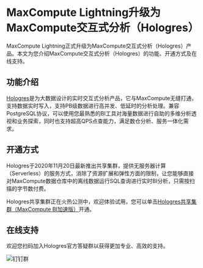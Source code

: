 # MaxCompute Lightning升级为MaxCompute交互式分析（Hologres）

MaxCompute Lightning正式升级为MaxCompute交互式分析（Hologres）产品。本文为您介绍MaxCompute交互式分析（Hologres）的功能、开通方式及在线支持。

## 功能介绍

[Hologres](/cn.zh-CN/产品简介/什么是Hologres.md)是为大数据设计的实时交互式分析产品，它与MaxCompute无缝打通，支持数据实时写入，支持PB级数据进行高并发、低延时的分析处理。兼容PostgreSQL协议，可以使用您最熟悉的BI工具对海量数据进行自助的多维分析透视和业务探索，同时也支持超高QPS点查能力，满足数仓分析、服务一体化需求。

## 开通方式

Hologres于2020年11月20日最新推出共享集群，提供无服务器计算（Serverless）的服务方式，消除了资源扩展和弹性方面的限制，让您能够直接对MaxCompute数据仓库中的离线数据运行SQL查询进行实时BI分析，只需按扫描的字节数付费。

Hologres共享集群正在火热公测中，欢迎体验试用，您可以单击[Hologres共享集群（MaxCompute BI加速版）](https://common-buy.aliyun.com/?commodityCode=hologram_maxcomputeAccelerate_public_cn&regionId=cn-hangzhou)开通。

## 在线支持

欢迎您扫码加入Hologres官方答疑群以获得更加专业、高效的支持。

![钉钉群](https://static-aliyun-doc.oss-accelerate.aliyuncs.com/assets/img/zh-CN/8766276061/p186529.png)


